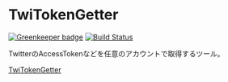 # TwiTokenGetter

[![Greenkeeper badge](https://badges.greenkeeper.io/sunya9/ttg.svg)](https://greenkeeper.io/)
[![Build Status](https://travis-ci.org/sunya9/ttg.svg?branch=master)](https://travis-ci.org/sunya9/ttg)

TwitterのAccessTokenなどを任意のアカウントで取得するツール。

[TwiTokenGetter](https://ttg.unsweets.net/)

